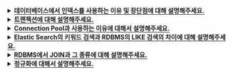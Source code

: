 <!-- 데이터베이스에서 인덱스를 사용하는 이유 및 장단점에 대해 설명해주세요. -->
<details>
  <summary><span style="border-bottom:0.05em solid"><strong>데이터베이스에서 인덱스를 사용하는 이유 및 장단점에 대해 설명해주세요.</strong></span></summary>
<hr>
데이터베이스에서 인덱스를 사용하는 이유는 검색 성능을 향상시키기 위함입니다.

조회 속도가 빠르다는 장점이 있지만,
정렬된 상태를 계속 유지시켜줘야하기 때문에 데이터를 삽입, 수정, 삭제 시에 성능 저하가 발생할 수 있습니다.
또한, 인덱스를 관리하기 위해서는 데이터베이스에 추가적인 저장 공간이 필요합니다.
<br></br>

  <details>
    <summary><span style="border-bottom:0.05em solid"><strong>인덱스를 사용하면 좋은 경우</strong></span></summary>
    
    (1) 규모가 작지 않은 테이블에서

    (2) INSERT / UPDATE / DELETE가 자주 발생하지 않는 컬럼,

    (3) 혹은 JOIN / WHERE / ORDER BY에 자주 사용되는 컬럼,

    (4) 혹은 데이터의 중복도가 낮은 컬럼

  </details>
  <details>
    <summary><span style="border-bottom:0.05em solid"><strong>인덱스 테이블</strong></span></summary>
    B+Tree 형식으로 정렬되어 있는 INDEX 테이블을 이용하여 조회 속도를 향상시킬 수 있습니다.

    🔎 밸런스 트리(Balanced Tree)란?
    트리의 노드가 한 방향으로 쏠리지 않도록,
    노드 삽입 및 삭제 시 특정 규칙에 맞게 재정렬되어 왼쪽과
    오른쪽 자식 양쪽 수의 밸런스를 유지하는 트리이다.

    항상 양쪽 자식의 밸런스를 유지하므로,
    무조건 O(logN)의 시간 복잡도를 가지게 된다.

    하지만, 노드 삽입 및 삭제 시 발생하는 재정렬 작업 때문에
    탐색을 제외한 작업에서는 일반 Tree보다 성능이 좋지 않다.

  </details>
<hr>
</details>

<!-- 트랜젝션에 대해 설명해주세요. -->
<details>
  <summary><span style="border-bottom:0.05em solid"><strong>트랜젝션에 대해 설명해주세요.</strong></span></summary>
<hr>
트랜잭션이란 데이터베이스의 상태를 변화시키는 하나의 논리적인 작업 단위입니다.
원자성, 일관성, 독립성, 지속성의 특징을 가지고 있습니다.
<br></br>

  <details>
    <summary><span style="border-bottom:0.05em solid"><strong>트랜젝션의 4가지 특징</strong></span></summary>
  
    [원자성] A(Atomic)
    원자성은 Transaction을 구성하는 연산들이 모두 정상적으로 실행되거나 하나도 실행되지 않아야 한다는
    all-or-nothing방식을 의미합니다. 수행중에 한작업이라도 실패하면 전부를 rollback하고 모두 성공해야 commit합니다.
    [일관성] C(Consistency)
    Transaction이 성공적으로 수행된 후에도 데이터베이스가 일관된 상태를 유지해야 함을 의미합니다.
    Transaction이 수행되는 과정에서는 일관되지 않을 수 있어도 Transaction이 완료되면 데이터베이스가 일관된 상태를 유지해야됨을 의미합니다.
    [격리성] I(Isolation)
    현재 수행 중인 Transaction이 완료될 때까지 Transaction이 생성한 중간 연산 결과에 다른 Transaction들이 접근할 수 없음을 의미합니다.
    [지속성] D(Durability)
    데이터베이스에 반영한 수행결과는 어떠한 경우에도 손실되지 않고 영구적이어야 함을 의미합니다.
    시스템 장애가 발생하더라도 Transaction작업 결과는 없어지지 않고 데이터베이스에 그대로 남아있어야 한다는 의미입니다.
    장애 발생시 데이터베이스를 원상태로 복구하기 위함입니다.

  </details>
<hr>
</details>

<!-- Connection Pool과 사용하는 이유에 대해서 설명해주세요. -->
<details>
  <summary><span style="border-bottom:0.05em solid"><strong>Connection Pool과 사용하는 이유에 대해서 설명해주세요.</strong></span></summary>

<hr>

WAS(웹 컨테이너)가 실행 될 때 DB연결을 위해 미리 일정 수의 Connection 객체를 만들어 Pool에 저장했다가

사용자의 요청이 발생하면 Pool에서 생성되어 있는 Connection 객체를 빌려주고
사용자가 사용이 끝나면 Connection 객체를 다시 Pool에 반환하여 보관하는 기법입니다.
커넥션 풀을 사용하면 생성 비용과 시간을 줄이고 DB 접근 시간을 단축시킵니다.
또한, 미리 정해진 숫자의 Connection을 통해서 DB에 걸리는 부하를 조정하고 서버의 한정적인 자원을 효율적으로 사용할 수 있습니다.

  <details>
    <summary><span style="border-bottom:0.05em solid"><strong>Spring Application에서 Connection Pool의 Connection 수를 변경하는 방법과 기본값</strong></span></summary>

<b>Hikari Connection Pool의 경우 maximumPoolSize's default value = 10</b>

```java
@Configuration
public class DatasourceConfig {
  @Value("${spring.datasource.username}")
  private String username;

  @Value("${spring.datasource.password}")
  private String password;

  @Value("${spring.datasource.url}")
  private String url;

  @Bean
  @Qualifier("dataSource")
  @Primary
  public DataSource oingDataSource() {
      HikariConfig hikariConfig = new HikariConfig();

      hikariConfig.setUsername(username);
      hikariConfig.setPassword(password);
      hikariConfig.setJdbcUrl(url);
      hikariConfig.setMaximumPoolSize(75); // <- Size를 75로 조정

      return new HikariDataSource(hikariConfig);
  }
  ...
}

```

      or

```ssh
  // application.yml

  spring:
  datasource:
    hikari:
      maximum-pool-size: 50 <- Size를 50으로 조정
```

  </details>
<hr>
</details>

<details>
  <summary><span style="border-bottom:0.05em solid"><strong>Elastic Search의 키워드 검색과 RDBMS의 LIKE 검색의 차이에 대해 설명해주세요.</strong></span></summary>
<hr>
Elastic Search의 키워드 검색은 Inverted Index 구조로 데이터를 저장해서 키워드를 분리합니다.
동의어나 유의어를 활용한 검색이 가능하며, 비정형 데이터의 색인과 검색이 가능하고, 역색인 지원으로 매우 빠른 검색이 가능합니다.
또한, 형태소 분석을 통한 자연어 처리가 가능하다는 차이점이 있습니다.
<br></br>
반면, RDBMS는 LIKE 검색을 통해 와일드카드로 시작하지 않는 경우에만 인덱스를 사용하여 데이터 검색을 합니다.
그러나 단순 텍스트 매칭에 대한 검색만을 제공하고, 비정형 데이터의 색인과 검색이 불가능합니다.
<br></br>

  <details>
    <summary><span style="border-bottom:0.05em solid"><strong>🔎 Elastic Search</strong></span></summary>
    
    Elasticsearch는 Apache Lucene 기반의 오픈소스 실시간 분산 검색 엔진입니다
    Apache Lucene은 내부적으로 Inverted File Index를 활용하여 색인 구조를 생성합니다.
    이를 기반으로 하는 Elasticsearch 또한 동일한 방식으로 색인 구조를 생성하여 데이터를 저장합니다.

  </details>
  <details>
    <summary><span style="border-bottom:0.05em solid"><strong>Inverted Index (역색인)</strong></span></summary>
 
    역색인은 특정 키워드(Term)로 포함하고 있는 문서들에 대한 Primary Key를 맵핑하는 인덱스 테이블을 생성하며, 이 테이블을 활용하여 빠른 문서 탐색을 가능케 합니다.
    검색엔진에서 역색인 인덱스 테이블은 주로 BTree, Trie, Hash Table 등의 자료구조를 활용하여 구현됩니다.

  </details>
  <details>
    <summary><span style="border-bottom:0.05em solid"><strong>ES - 랭킹 알고리즘</strong></span></summary>

    Elastic Search는 랭킹 알고리즘을 통해서 가장 유사한 순서대로 결과를 나타냅니다.
    BM25(a.k.a Okapi BM25)는 주어진 쿼리에 대해 문서와의 연관성을 평가하는 랭킹 함수로 사용되는 알고리즘이며, BM25는 엘라스틱서치 5.0부터 default로 적용되었습니다.

  </details>
<hr>
</details>

<!-- RDBMS에서 JOIN과 그 종류에 대해 설명해주세요. -->
<details>
  <summary><span style="border-bottom:0.05em solid"><strong>RDBMS에서 JOIN과 그 종류에 대해 설명해주세요.</strong></span></summary>
<hr>

JOIN은 두 개 이상의 테이블을 묶어서 하나의 결과물을 만들어서 데이터를 검색하는 방법입니다.
(1) INNER JOIN : 두 테이블의 교집합, 즉 두 테이블간 JOIN 조건을 만족하는 행을 반환합니다.
(2) OUTER JOIN: 조인 조건에서 동일한 값이 없는 행도 같이 반환합니다.

- LEFT OUTER JOIN : 왼쪽 테이블의 모든 행이 결과 테이블에 표기됩니다.
- RIGHT OUTER JOIN : 오른쪽 테이블의 모든 행이 결과 테이블에 표기됩니다.
- FULL OUTER JOIN : 두 테이블을 기반으로 조인 조건에 만족하지 않는 행까지 모두 표기합니다.

(3) CROSS JOIN: Cartesian Product(카디션 곱)이라고도 하며 조인되는 두 테이블에서 곱집합을 반환합니다.
(4) SELF JOIN: 자기 자신의 속성과 조건에 맞는 튜플을 조인하는 것입니다.

<div style="width: 40%">

![SQL JOIN](./images/joins.png)

</div>

<hr>
</details>

<details>
  <summary><span style="border-bottom:0.05em solid"><strong>정규화에 대해서 설명해주세요.</strong></span></summary>
<hr>

정규화는 이상 현상이 발생하는 릴레이션을 분리하여 관계형 데이터베이스의 데이터에 존재하는 중복을 최소화하기 위한 작업을 의미합니다.
  
즉, 데이터의 중복을 없애고 데이터의 일관성, 무결성을 유지하는 과정을 의미합니다.

<br></br>

  <details>
    <summary><span style="border-bottom:0.05em solid"><strong>이상 현상의 종류</strong></span></summary>
    
    삽입 이상: 데이터를 추가할 때 부득이하게 NULL이 입력되는 현상
    삭제 이상: 삭제 시 연쇄삭제 현상이 발생하는 현상
    수정 이상: 수정 시 데이터의 일관성이 훼손되는 현상

  </details>
  <details>
    <summary><span style="border-bottom:0.05em solid"><strong>정규형 원칙</strong></span></summary>
 
    제 1정규형 : 릴레이션의 모든 도메인이 더 이상 분해될 수 없는 원자 값만으로 구성되어야 한다.
    제 2정규형 : 릴레이션이 제 1정규형이며 부분 함수의 종속성을 제거한 형태를 의미한다.
    제 3정규형 : 속성들이 이행적으로 종속되어 있는지 여부를 판단하는 것이다.

  </details>
 
<hr>
</details>
